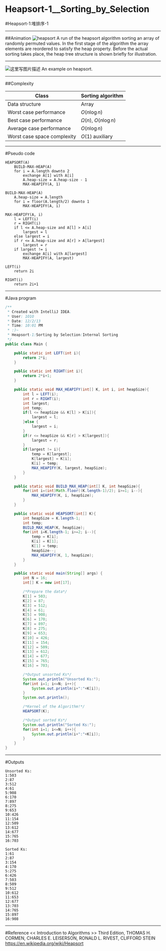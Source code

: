 # Heapsort-1__Sorting_by_Selection

﻿#Heapsort-1:堆排序-1

---

##Animation
![heapsort](https://img-blog.csdn.net/20151113125659539)
A run of the heapsort algorithm sorting an array of randomly permuted values. In the first stage of the algorithm the array elements are reordered to satisfy the heap property. Before the actual sorting takes place, the heap tree structure is shown briefly for illustration.

---

![这里写图片描述](https://img-blog.csdn.net/20151113125809167)
An example on heapsort.

---

##Complexity

Class										|	Sorting algorithm
------											|	----
Data structure 							|	Array
Worst case performance 			|	$O(n \log n)$
Best case performance 			|	$\Omega(n)$, $O(n \log n)$
Average case performance 		|	$O(n \log n)$
Worst case space complexity	|	$O(1)$ auxiliary


---

#Pseudo code
```
HEAPSORT(A)
	BUILD-MAX-HEAP(A)
	for i = A.length downto 2
		exchange A[1] with A[i]
		A.heap-size = A.heap-size - 1
		MAX-HEAPIFY(A, 1)

BUILD-MAX-HEAP(A)
	A.heap-size = A.length
	for i = floor(A.length/2) downto 1
		MAX-HEAPIFY(A, i)

MAX-HEAPIFY(A, i)
	l = LEFT(i)
	r = RIGHT(i)
	if l <= A.heap-size and A[l] > A[i]
		largest = l
	else largest = i
	if r <= A.heap-size and A[r] > A[largest]
		largest = r
	if largest != i
		exchange A[i] with A[largest]
		MAX-HEAPIFY(A, largest)

LEFT(i)
	return 2i

RIGHT(i)
	return 2i+1
```

---
#Java program

```java
/**
 * Created with IntelliJ IDEA.
 * User: 1O1O
 * Date: 12/2/13
 * Time: 10:01 PM
 * :)~
 * Heapsort-1:Sorting by Selection:Internal Sorting
 */
public class Main {

    public static int LEFT(int i){
        return 2*i;
    }

    public static int RIGHT(int i){
        return 2*i+1;
    }

    public static void MAX_HEAPIFY(int[] K, int i, int heapSize){
        int l = LEFT(i);
        int r = RIGHT(i);
        int largest;
        int temp;
        if(l <= heapSize && K[l] > K[i]){
            largest = l;
        }else {
            largest = i;
        }
        if(r <= heapSize && K[r] > K[largest]){
            largest = r;
        }
        if(largest != i){
            temp = K[largest];
            K[largest] = K[i];
            K[i] = temp;
            MAX_HEAPIFY(K, largest, heapSize);
        }
    }

    public static void BUILD_MAX_HEAP(int[] K, int heapSize){
        for(int i=(int)Math.floor((K.length-1)/2); i>=1; i--){
            MAX_HEAPIFY(K, i, heapSize);
        }
    }

    public static void HEAPSORT(int[] K){
        int heapSize = K.length-1;
        int temp;
        BUILD_MAX_HEAP(K, heapSize);
        for(int i=K.length-1; i>=2; i--){
            temp = K[i];
            K[i] = K[1];
            K[1] = temp;
            heapSize--;
            MAX_HEAPIFY(K, 1, heapSize);
        }
    }

    public static void main(String[] args) {
        int N = 16;
        int[] K = new int[17];

        /*Prepare the data*/
        K[1] = 503;
        K[2] = 87;
        K[3] = 512;
        K[4] = 61;
        K[5] = 908;
        K[6] = 170;
        K[7] = 897;
        K[8] = 275;
        K[9] = 653;
        K[10] = 426;
        K[11] = 154;
        K[12] = 509;
        K[13] = 612;
        K[14] = 677;
        K[15] = 765;
        K[16] = 703;

        /*Output unsorted Ks*/
        System.out.println("Unsorted Ks:");
        for(int i=1; i<=N; i++){
            System.out.println(i+":"+K[i]);
        }
        System.out.println();

        /*Kernel of the Algorithm!*/
        HEAPSORT(K);

        /*Output sorted Ks*/
        System.out.println("Sorted Ks:");
        for(int i=1; i<=N; i++){
            System.out.println(i+":"+K[i]);
        }
    }
}
```

---
#Outputs
```
Unsorted Ks:
1:503
2:87
3:512
4:61
5:908
6:170
7:897
8:275
9:653
10:426
11:154
12:509
13:612
14:677
15:765
16:703

Sorted Ks:
1:61
2:87
3:154
4:170
5:275
6:426
7:503
8:509
9:512
10:612
11:653
12:677
13:703
14:765
15:897
16:908
```

---
#Reference
<< Introduction to Algorithms >> Third Edition, THOMAS H. CORMEN, CHARLES E. LEISERSON, RONALD L. RIVEST, CLIFFORD STEIN
https://en.wikipedia.org/wiki/Heapsort
